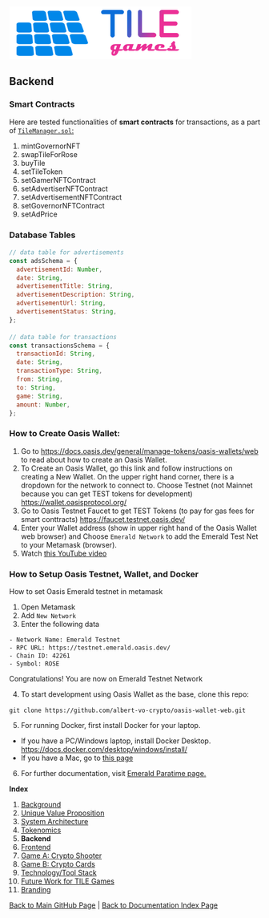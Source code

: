 ![TILE Games Logo](./img/logo.png) 

## Backend

### Smart Contracts

Here are tested functionalities of **smart contracts** for transactions, as a part of [`TileManager.sol`:](https://github.com/albert-vo-crypto/oasis-steam/blob/main/contracts/TileManager.sol)

1. mintGovernorNFT
2. swapTileForRose
3. buyTile
4. setTileToken
5. setGamerNFTContract
6. setAdvertiserNFTContract
7. setAdvertisementNFTContract
8. setGovernorNFTContract
9. setAdPrice 

### Database Tables

```js
// data table for advertisements
const adsSchema = {
  advertisementId: Number,
  date: String,
  advertisementTitle: String,
  advertisementDescription: String,
  advertisementUrl: String,
  advertisementStatus: String,
};

// data table for transactions
const transactionsSchema = {
  transactionId: String,
  date: String,
  transactionType: String,
  from: String,
  to: String,
  game: String,
  amount: Number,
};
```

### How to Create Oasis Wallet:
1.  Go to https://docs.oasis.dev/general/manage-tokens/oasis-wallets/web to read about how to create an Oasis Wallet.
2.  To Create an Oasis Wallet, go this link and follow instructions on creating a New Wallet.
On the upper right hand corner, there is a dropdown for the network to connect to.
Choose Testnet (not Mainnet because you can get TEST tokens for development)
https://wallet.oasisprotocol.org/ 
3.  Go to Oasis Testnet Faucet to get TEST Tokens (to pay for gas fees for smart conttracts)
https://faucet.testnet.oasis.dev/
4. Enter your Wallet address (show in upper right hand of the Oasis Wallet web browser) and Choose `Emerald Network` 
to add the Emerald Test Net to your Metamask (browser).
5. Watch [this YouTube video](https://www.youtube.com/watch?v=ax_kQdXZidM)


### How to Setup Oasis Testnet, Wallet, and Docker
How to set Oasis Emerald testnet in metamask 
1.  Open Metamask
2.  Add `New Network`
3.  Enter the following data

```
- Network Name: Emerald Testnet
- RPC URL: https://testnet.emerald.oasis.dev/
- Chain ID: 42261
- Symbol: ROSE
```

Congratulations! You are now on Emerald Testnet Network

4.  To start development using Oasis Wallet as the base,  clone this repo:

`git clone https://github.com/albert-vo-crypto/oasis-wallet-web.git `

5.  For running Docker, first install Docker for your laptop.
- If you have a PC/Windows laptop, install Docker Desktop.
https://docs.docker.com/desktop/windows/install/
- If you have a Mac, go to [this page](https://docs.docker.com/desktop/mac/install/)

6. For further documentation, visit [Emerald Paratime page.](https://docs.oasis.dev/general/developer-resources/emerald-paratime#web3-gateway)


**Index**

1. [Background](Background.md)
2. [Unique Value Proposition](UniqueValueProposition.md)
3. [System Architecture](SystemArchitecture.md)
4. [Tokenomics](Tokenomics.md)
5. **Backend**
6. [Frontend](Frontend.md)
7. [Game A: Crypto Shooter](GameA.md)
8. [Game B: Crypto Cards](GameB.md)
9. [Technology/Tool Stack](TechnologyStack.md)
10. [Future Work for TILE Games](FuturePlans.md)
11. [Branding](Branding.md)

<hline></hline>

[Back to Main GitHub Page](../README.md) | [Back to Documentation Index Page](Documentation.md)
